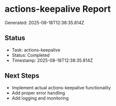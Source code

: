 # actions-keepalive Report

Generated: 2025-08-18T12:38:35.814Z

## Status
- Task: actions-keepalive
- Status: Completed
- Timestamp: 2025-08-18T12:38:35.814Z

## Next Steps
- Implement actual actions-keepalive functionality
- Add proper error handling
- Add logging and monitoring
